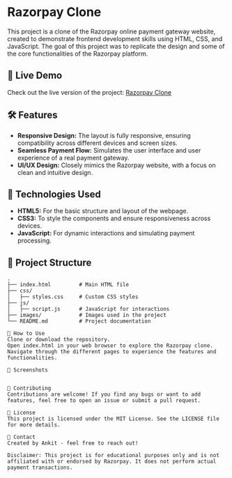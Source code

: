 # Razorpay Clone

This project is a clone of the Razorpay online payment gateway website, created to demonstrate frontend development skills using HTML, CSS, and JavaScript. The goal of this project was to replicate the design and some of the core functionalities of the Razorpay platform.

## 🚀 Live Demo

Check out the live version of the project: [Razorpay Clone](https://razorpay-clone-ankit.netlify.app/)

## 🛠️ Features

- **Responsive Design:** The layout is fully responsive, ensuring compatibility across different devices and screen sizes.
- **Seamless Payment Flow:** Simulates the user interface and user experience of a real payment gateway.
- **UI/UX Design:** Closely mimics the Razorpay website, with a focus on clean and intuitive design.

## 🔧 Technologies Used

- **HTML5:** For the basic structure and layout of the webpage.
- **CSS3:** To style the components and ensure responsiveness across devices.
- **JavaScript:** For dynamic interactions and simulating payment processing.

## 📂 Project Structure

```plaintext
.
├── index.html         # Main HTML file
├── css/
│   ├── styles.css     # Custom CSS styles
├── js/
│   ├── script.js      # JavaScript for interactions
├── images/            # Images used in the project
└── README.md          # Project documentation

📜 How to Use
Clone or download the repository.
Open index.html in your web browser to explore the Razorpay clone.
Navigate through the different pages to experience the features and functionalities.

📸 Screenshots


🤝 Contributing
Contributions are welcome! If you find any bugs or want to add features, feel free to open an issue or submit a pull request.

📝 License
This project is licensed under the MIT License. See the LICENSE file for more details.

📧 Contact
Created by Ankit - feel free to reach out!

Disclaimer: This project is for educational purposes only and is not affiliated with or endorsed by Razorpay. It does not perform actual payment transactions.
